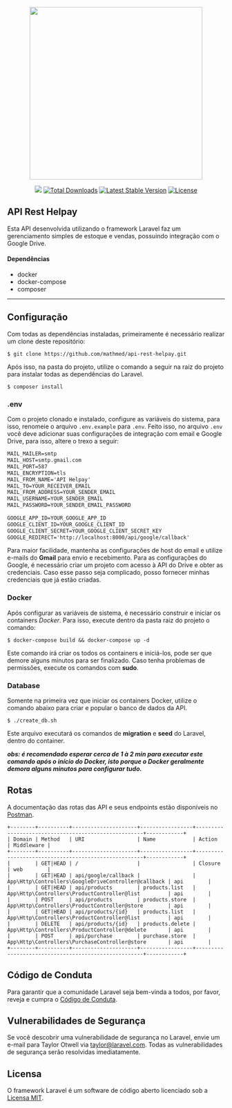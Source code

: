 <p align="center"><a href="https://laravel.com" target="_blank"><img src="https://raw.githubusercontent.com/laravel/art/master/logo-lockup/5%20SVG/2%20CMYK/1%20Full%20Color/laravel-logolockup-cmyk-red.svg" width="400"></a></p>

<p align="center">
<a href="https://codeclimate.com/github/mathmed/api-rest-helpay/maintainability"><img src="https://api.codeclimate.com/v1/badges/2daf3d06e01e35074d38/maintainability" /></a>
<a href="https://packagist.org/packages/laravel/framework"><img src="https://poser.pugx.org/laravel/framework/d/total.svg" alt="Total Downloads"></a>
<a href="https://packagist.org/packages/laravel/framework"><img src="https://poser.pugx.org/laravel/framework/v/stable.svg" alt="Latest Stable Version"></a>
<a href="https://packagist.org/packages/laravel/framework"><img src="https://poser.pugx.org/laravel/framework/license.svg" alt="License"></a>
</p>

## API Rest Helpay

Esta API desenvolvida utilizando o framework Laravel faz um gerenciamento simples de estoque e vendas, possuindo integração com o Google Drive.

#### Dependências

-   docker
-   docker-compose
-   composer

---

## Configuração

Com todas as dependências instaladas, primeiramente é necessário realizar um clone deste repositório:

```console
$ git clone https://github.com/mathmed/api-rest-helpay.git
```

Após isso, na pasta do projeto, utilize o comando a seguir na raiz do projeto para instalar todas as dependências do Laravel.

```console
$ composer install
```

### .env

Com o projeto clonado e instalado, configure as variáveis do sistema, para isso, renomeie o arquivo `.env.example` para `.env`. Feito isso, no arquivo `.env` você deve adicionar suas configurações de integração com email e Google Drive, para isso, altere o trexo a seguir:

```html
MAIL_MAILER=smtp  
MAIL_HOST=smtp.gmail.com 
MAIL_PORT=587  
MAIL_ENCRYPTION=tls   
MAIL_FROM_NAME='API Helpay' 
MAIL_TO=YOUR_RECEIVER_EMAIL  
MAIL_FROM_ADDRESS=YOUR_SENDER_EMAIL 
MAIL_USERNAME=YOUR_SENDER_EMAIL  
MAIL_PASSWORD=YOUR_SENDER_EMAIL_PASSWORD  
 
GOOGLE_APP_ID=YOUR_GOOGLE_APP_ID  
GOOGLE_CLIENT_ID=YOUR_GOOGLE_CLIENT_ID  
GOOGLE_CLIENT_SECRET=YOUR_GOOGLE_CLIENT_SECRET_KEY  
GOOGLE_REDIRECT='http://localhost:8000/api/google/callback'  
```

Para maior facilidade, mantenha as configurações de host do email e utilize e-mails do **Gmail** para envio e recebimento.
Para as configurações do Google, é necessário criar um projeto com acesso à API do Drive e obter as credenciais. Caso esse passo seja complicado, posso fornecer minhas credenciais que já estão criadas.

### Docker

Após configurar as variáveis de sistema, é necessário construir e iniciar os containers *_Docker_*. Para isso, execute dentro da pasta raiz do projeto o comando:

```console
$ docker-compose build && docker-compose up -d
```

Este comando irá criar os todos os containers e iniciá-los, pode ser que demore alguns minutos para ser finalizado. 
Caso tenha problemas de permissões, execute os comandos com **sudo**.

### Database

Somente na primeira vez que iniciar os containers Docker, utilize o comando abaixo para criar e popular o banco de dados da API.

```console
$ ./create_db.sh
```

Este arquivo executará os comandos de **migration** e **seed** do Laravel, dentro do container.  

**_obs: é recomendado esperar cerca de 1 à 2 min para executar este comando após o início do Docker, isto porque o Docker geralmente demora alguns minutos para configurar tudo._**

## Rotas

A documentação das rotas das API e seus endpoints estão disponíveis no <a href="https://documenter.getpostman.com/view/6373288/TVCmT693">Postman</a>.

```
+--------+----------+---------------------+-----------------+-----------------------------------------------------+------------+
| Domain | Method   | URI                 | Name            | Action                                              | Middleware |
+--------+----------+---------------------+-----------------+-----------------------------------------------------+------------+
|        | GET|HEAD | /                   |                 | Closure                                             | web        |
|        | GET|HEAD | api/google/callback |                 | App\Http\Controllers\GoogleDriveController@callback | api        |
|        | GET|HEAD | api/products        | products.list   | App\Http\Controllers\ProductController@list         | api        |
|        | POST     | api/products        | products.store  | App\Http\Controllers\ProductController@store        | api        |
|        | GET|HEAD | api/products/{id}   | products.list   | App\Http\Controllers\ProductController@list         | api        |
|        | DELETE   | api/products/{id}   | products.delete | App\Http\Controllers\ProductController@delete       | api        |
|        | POST     | api/purchase        | purchase.store  | App\Http\Controllers\PurchaseController@store       | api        |
+--------+----------+---------------------+-----------------+-----------------------------------------------------+------------+
```

## Código de Conduta

Para garantir que a comunidade Laravel seja bem-vinda a todos, por favor, reveja e cumpra o [Código de Conduta](https://laravel.com/docs/contributions#code-of-conduct).


## Vulnerabilidades de Segurança

Se você descobrir uma vulnerabilidade de segurança no Laravel, envie um e-mail para Taylor Otwell via [taylor@laravel.com](mailto:taylor@laravel.com). Todas as vulnerabilidades de segurança serão resolvidas imediatamente.

## Licensa

O framework Laravel é um software de código aberto licenciado sob a [Licensa MIT](https://opensource.org/licenses/MIT).
